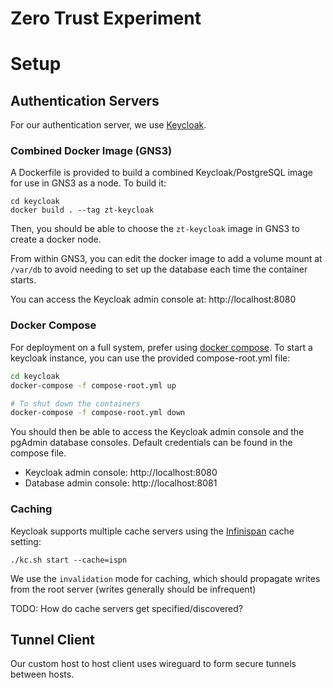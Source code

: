 # Zero Trust Experiment

# Setup

## Authentication Servers
For our authentication server, we use [Keycloak](https://keycloak.org). 

### Combined Docker Image (GNS3)
A Dockerfile is provided to build a combined Keycloak/PostgreSQL image for use 
in GNS3 as a node. To build it:

```
cd keycloak
docker build . --tag zt-keycloak
```

Then, you should be able to choose the `zt-keycloak` image in GNS3 to create a 
docker node.

From within GNS3, you can edit the docker image to add
a volume mount at `/var/db` to avoid needing to set up
the database each time the container starts.

You can access the Keycloak admin console at: http://localhost:8080

### Docker Compose
For deployment on a full system, prefer using [docker compose](https://docs.docker.com/compose/install/).
To start a keycloak instance, you can use the provided compose-root.yml
file:

```bash
cd keycloak
docker-compose -f compose-root.yml up 

# To shut down the containers
docker-compose -f compose-root.yml down
```

You should then be able to access the Keycloak admin console and the
pgAdmin database consoles. Default credentials can be found in the compose file.

- Keycloak admin console: http://localhost:8080
- Database admin console: http://localhost:8081

### Caching

Keycloak supports multiple cache servers using the [Infinispan](https://infinispan.org/docs/stable/titles/configuring/configuring.html) 
cache setting:

```
./kc.sh start --cache=ispn
```

We use the `invalidation` mode for caching, which should propagate writes from
the root server (writes generally should be infrequent)

TODO: How do cache servers get specified/discovered?

## Tunnel Client
Our custom host to host client uses wireguard to form secure tunnels between hosts.

